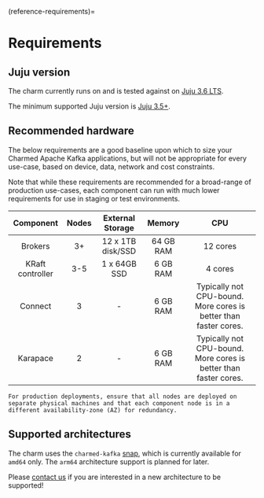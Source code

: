 (reference-requirements)=
# Requirements

## Juju version

The charm currently runs on and is tested against on [Juju 3.6 LTS](https://github.com/juju/juju/releases).

The minimum supported Juju version is [Juju 3.5+](https://github.com/juju/juju/releases). 

## Recommended hardware

The below requirements are a good baseline upon which to size your Charmed Apache Kafka applications, but will not be appropriate for every use-case, based on device, data, network and cost constraints.

Note that while these requirements are recommended for a broad-range of production use-cases, each component can run with much lower requirements for use in staging or test environments.

|     Component    | Nodes |  External Storage |   Memory  |                                CPU                               |
|:----------------:|:-----:|:-----------------:|:---------:|:----------------------------------------------------------------:|
|      Brokers     |   3+  | 12 x 1TB disk/SSD | 64 GB RAM |                             12 cores                             |
| KRaft controller |  3-5  |    1 x 64GB SSD   |  6 GB RAM |                              4 cores                             |
|      Connect     |   3   |         -         |  6 GB RAM | Typically not CPU-bound. More cores is better than faster cores. |
|     Karapace     |   2   |         -         |  6 GB RAM | Typically not CPU-bound. More cores is better than faster cores. |

```{note}
For production deployments, ensure that all nodes are deployed on separate physical machines and that each component node is in a different availability-zone (AZ) for redundancy.
```

## Supported architectures

The charm uses the `charmed-kafka` [snap](https://snapcraft.io/charmed-kafka), which is currently available for `amd64` only. The `arm64` architecture support is planned for later.

Please [contact us](contact) if you are interested in a new architecture to be supported!


